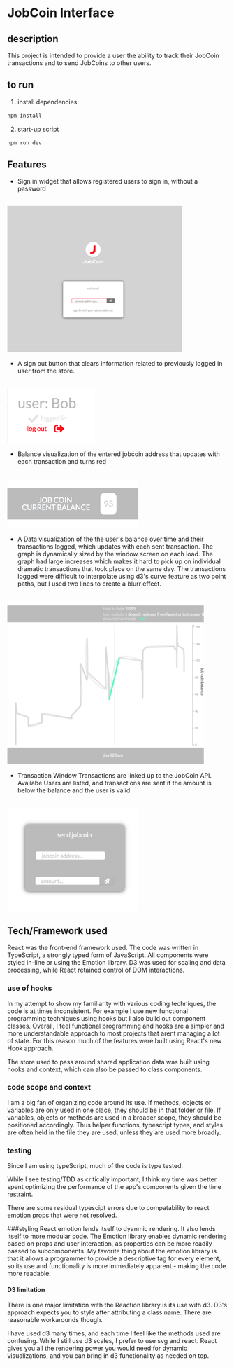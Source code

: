 
# JobCoin Interface

## description 
This project is intended to provide a user the ability to track their JobCoin transactions and to send JobCoins to other users. 

## to run 

1) install dependencies 
```bash
npm install 
```

2) start-up script 
```bash
npm run dev
```

## Features
* Sign in widget that allows registered users to sign in, without a password
<br/>
<img src="./src/assets/readmeScreenShots/log_in.png" width="400"/>


* A sign out button that clears information related to previously logged in user from the store. 
<br/>
<img src="./src/assets/readmeScreenShots/user_log_out.png " width="200"/>

* Balance visualization of the entered jobcoin address that updates with each transaction and turns red
<br/>
<img src="./src/assets/readmeScreenShots/balance.png" width="300"/>

* A Data visualization of the the user's balance over time and their transactions logged, which updates with each sent transaction. The graph is dynamically sized by the window screen on each load. The graph had large increases which makes it hard to pick up on individual dramatic transactions that took place on the same day. The transactions logged were difficult to interpolate using d3's curve feature as two point paths, but I used two lines to create a blurr effect. 
<br/>
<img src="./src/assets/readmeScreenShots/graph.png" width="450"/>

* Transaction Window
Transactions are linked up to the JobCoin API. Availabe Users are listed, and transactions are sent if the amount is below the balance and the user is valid. 
<br/>
<img src="./src/assets/readmeScreenShots/transact.png" width="300"/>



## Tech/Framework used
React was the front-end framework used. The code was written in TypeScript, a strongly typed form of JavaScript. All components were styled in-line or using the Emotion library. D3 was used for scaling and data processing, while React retained control of DOM interactions. 

### use of hooks
In my attempt to show my familiarity with various coding techniques, the code is at times inconsistent. For example I use new functional programming techniques using hooks but I also build out component classes. Overall, I feel functional programming and hooks are a simpler and more understandable approach to most projects that arent managing a lot of state. For this reason much of the features were built using React's new Hook approach. 

The store used to pass around shared application data was built using hooks and context, which can also be passed to class components. 

### code scope and context
I am a big fan of organizing code around its use. If methods, objects or variables are only used in one place, they should be in that folder or file. If variables, objects or methods are used in a broader scope, they should be positioned accordingly. Thus helper functions, typescript types, and styles are often held in the file they are used, unless they are used more broadly. 

### testing
Since I am using typeScript, much of the code is type tested. 

While I see testing/TDD as critically important, I think my time was better spent optimizing the performance of the app's components given the time restraint. 

There are some residual typescipt errors due to compatability to react emotion props that were not resolved. 

###styling
React emotion lends itself to dyanmic rendering. It also lends itself to more modular code. The Emotion library enables dynamic rendering based on props and user interaction, as properties can be more readily passed to subcomponents. My favorite thing about the emotion library is that it allows a programmer to provide a descriptive tag for every element, so its use and functionality is more immediately apparent - making the code more readable. 

#### D3 limitation
There is one major limitation with the Reaction library is its use with d3. D3's approach expects you to style after attributing a class name. There are reasonable workarounds though.  

I have used d3 many times, and each time I feel like the methods used are confusing. While I still use d3 scales, I prefer to use svg and react. React gives you all the rendering power you would need for dynamic visualizations, and you can bring in d3 functionality as needed on top. 





